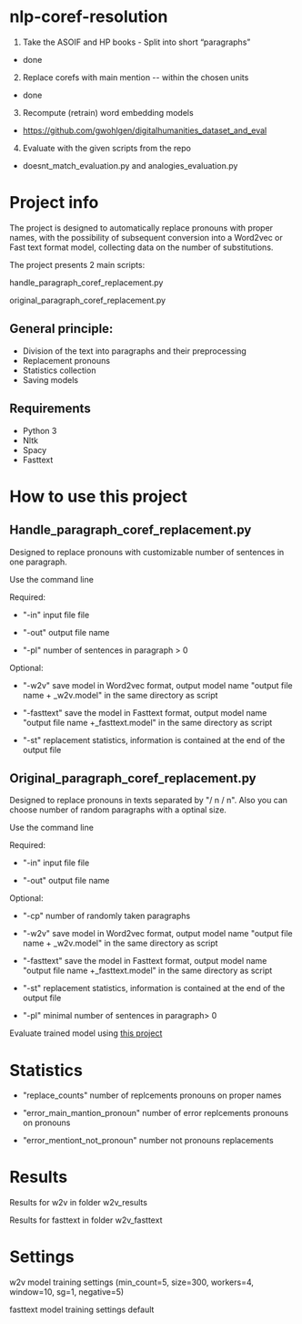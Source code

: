 # nlp-coref-resolution
1. Take the ASOIF and HP books - Split into short “paragraphs”
  - done
2. Replace corefs with main mention -- within the chosen units
  - done
3. Recompute (retrain) word embedding models
  - https://github.com/gwohlgen/digitalhumanities_dataset_and_eval
4. Evaluate with the given scripts from the repo 
  - doesnt_match_evaluation.py and analogies_evaluation.py
# Project info
The project is designed to automatically replace pronouns with proper names, with the possibility of subsequent conversion into a Word2vec or Fast text format model, collecting data on the number of substitutions.

The project presents 2 main scripts:

handle_paragraph_coref_replacement.py

original_paragraph_coref_replacement.py


## General principle:
- Division of the text into paragraphs and their preprocessing
- Replacement pronouns
- Statistics collection
- Saving models


## Requirements
- Python 3
- Nltk
- Spacy
- Fasttext


# How to use this project
## Handle_paragraph_coref_replacement.py
Designed to replace pronouns with customizable number of sentences in one paragraph.

Use the command line

Required:

- "-in" input file file

- "-out" output file name

- "-pl" number of sentences in paragraph > 0

Optional:

- "-w2v" save model in Word2vec format, output model name "output file name + _w2v.model" in the same directory as script

- "-fasttext" save the model in Fasttext format, output model name "output file name +_fasttext.model" in the same directory as script

- "-st" replacement statistics, information is contained at the end of the output file

## Original_paragraph_coref_replacement.py
Designed to replace pronouns in texts separated by "/ n / n". Also you can choose number of random paragraphs with a optinal size. 

Use the command line

Required:

- "-in" input file file

- "-out" output file name

Optional:

- "-cp" number of randomly taken paragraphs

- "-w2v" save model in Word2vec format, output model name "output file name + _w2v.model" in the same directory as script

- "-fasttext" save the model in Fasttext format, output model name "output file name +_fasttext.model" in the same directory as script

- "-st" replacement statistics, information is contained at the end of the output file

- "-pl" minimal number of sentences in paragraph> 0



Evaluate trained model using [this project](https://github.com/gwohlgen/digitalhumanities_dataset_and_eval)

# Statistics

- "replace_counts" number of replcements pronouns on proper names

- "error_main_mantion_pronoun" number of error replcements pronouns on pronouns

- "error_mentiont_not_pronoun" number not pronouns replacements

# Results 
Results for w2v in folder w2v_results

Results for fasttext in folder w2v_fasttext

# Settings
w2v model training settings (min_count=5, size=300, workers=4, window=10, sg=1, negative=5)

fasttext model training settings default
